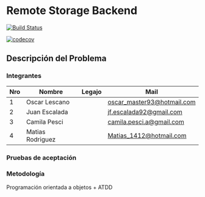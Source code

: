 
# Remote Storage Backend

[![Build Status](https://travis-ci.org/eisgrupon-1/Remote-Storage-Backend.svg?branch=master)](https://travis-ci.org/eisgrupon-1/Remote-Storage-Backend)

[![codecov](https://codecov.io/gh/eisgrupon-1/Remote-Storage-Backend/branch/master/graph/badge.svg)](https://codecov.io/gh/eisgrupon-1/Remote-Storage-Backend)

## Descripción del Problema


### Integrantes

Nro | Nombre                | Legajo       | Mail
----|-----------------------|--------------|---------
1   |    Oscar Lescano      |              | oscar_master93@hotmail.com
2   |    Juan  Escalada     |              | jf.escalada92@gmail.com
3   |    Camila Pesci       |              | camila.pesci.a@gmail.com 
4   |    Matias Rodriguez   |              | Matias_1412@hotmail.com


### Pruebas de aceptación


### Metodología

Programación orientada a objetos + ATDD


